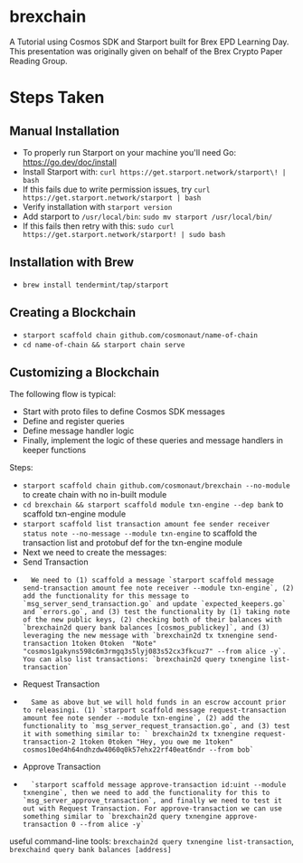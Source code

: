 # brexchain
A Tutorial using Cosmos SDK and Starport built for Brex EPD Learning Day. This presentation was originally given on behalf of the Brex Crypto Paper Reading Group.

# Steps Taken

## Manual Installation
- To properly run Starport on your machine you'll need Go: https://go.dev/doc/install
- Install Starport with: `curl https://get.starport.network/starport\! | bash`
-   If this fails due to write permission issues, try `curl https://get.starport.network/starport | bash`
- Verify installation with `starport version`
- Add starport to `/usr/local/bin`: `sudo mv starport /usr/local/bin/`
-   If this fails then retry with this: `sudo curl https://get.starport.network/starport! | sudo bash`

## Installation with Brew
- `brew install tendermint/tap/starport`

## Creating a Blockchain
- `starport scaffold chain github.com/cosmonaut/name-of-chain`
- `cd name-of-chain && starport chain serve`

## Customizing a Blockchain

The following flow is typical:
- Start with proto files to define Cosmos SDK messages
- Define and register queries
- Define message handler logic
- Finally, implement the logic of these queries and message handlers in keeper functions

Steps:
- `starport scaffold chain github.com/cosmonaut/brexchain --no-module` to create chain with no in-built module
- `cd brexchain && starport scaffold module txn-engine --dep bank` to scaffold txn-engine module
- `starport scaffold list transaction amount fee sender receiver status note --no-message --module txn-engine` to scaffold the transaction list and protobuf def for the txn-engine module
- Next we need to create the messages:
-   Send Transaction
-       We need to (1) scaffold a message `starport scaffold message send-transaction amount fee note receiver --module txn-engine`, (2) add the functionality for this message to  `msg_server_send_transaction.go` and update `expected_keepers.go` and `errors.go`, and (3) test the functionality by (1) taking note of the new public keys, (2) checking both of their balances with `brexchain2d query bank balances [cosmos_publickey]`, and (3) leveraging the new message with `brexchain2d tx txnengine send-transaction 1token 0token  "Note" "cosmos1gakyns598c6m3rmgq3s5lyj083s52cx3fkcuz7" --from alice -y`. You can also list transactions: `brexchain2d query txnengine list-transaction`
-   Request Transaction
-       Same as above but we will hold funds in an escrow account prior to releasingi. (1) `starport scaffold message request-transaction amount fee note sender --module txn-engine`, (2) add the functionality to `msg_server_request_transaction.go`, and (3) test it with something similar to: ` brexchain2d tx txnengine request-transaction-2 1token 0token "Hey, you owe me 1token" cosmos10ed4h64ndhzdw4060q0k57ehx22rf40eat6ndr --from bob`
-   Approve Transaction
-       `starport scaffold message approve-transaction id:uint --module txnengine`, then we need to add the functionality for this to `msg_server_approve_transaction`, and finally we need to test it out with Request Transaction. For approve-transaction we can use something similar to `brexchain2d query txnengine approve-transaction 0 --from alice -y`

useful command-line tools: `brexchain2d query txnengine list-transaction`, `brexchaind query bank balances [address]`
